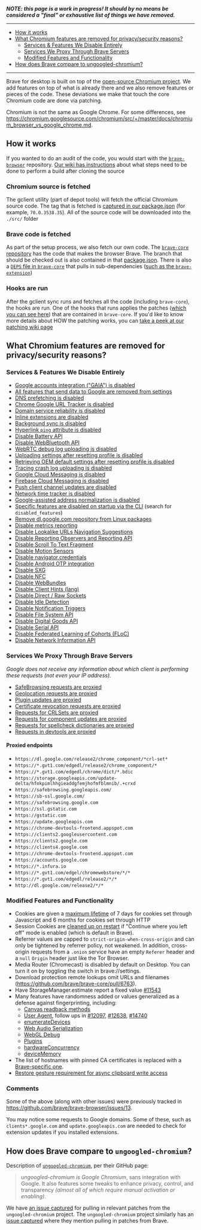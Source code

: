 _**NOTE: this page is a work in progress! It should by no means be considered a "final" or exhaustive list of things we have removed.**_

--------
- [How it works](#how-it-works)
- [What Chromium features are removed for privacy/security reasons?](#what-chromium-features-are-removed-for-privacysecurity-reasons)
    - [Services & Features We Disable Entirely](https://github.com/brave/brave-browser/wiki/Deviations-from-Chromium-(features-we-disable-or-remove)#services--features-we-disable-entirely)
    - [Services We Proxy Through Brave Servers](https://github.com/brave/brave-browser/wiki/Deviations-from-Chromium-(features-we-disable-or-remove)#services-we-proxy-through-brave-servers)
    - [Modified Features and Functionality](https://github.com/brave/brave-browser/wiki/Deviations-from-Chromium-(features-we-disable-or-remove)#modified-features-and-functionality)
- [How does Brave compare to ungoogled-chromium?](#how-does-brave-compare-to-ungoogled-chromium)

--------

Brave for desktop is built on top of the [open-source Chromium project](https://www.chromium.org/chromium-projects). We add features on top of what is already there and we also remove features or pieces of the code. These deviations we make that touch the core Chromium code are done via patching.

Chromium is not the same as Google Chrome. For some differences, see https://chromium.googlesource.com/chromium/src/+/master/docs/chromium_browser_vs_google_chrome.md. 

## How it works
If you wanted to do an audit of the code, you would start with the [`brave-browser`](https://github.com/brave/brave-browser) repository. [Our wiki has instructions](https://github.com/brave/brave-browser/wiki) about what steps need to be done to perform a build after cloning the source

### Chromium source is fetched
The gclient utility (part of depot tools) will fetch the official Chromium source code. The tag that is fetched is [captured in our package.json](https://github.com/brave/brave-browser/blob/master/package.json) (for example, `70.0.3538.35`). All of the source code will be downloaded into the `./src/` folder

### Brave code is fetched
As part of the setup process, we also fetch our own code. The [`brave-core` repository](https://github.com/brave/brave-core) has the code that makes the browser Brave. The branch that should be checked out is also contained in that [package.json](https://github.com/brave/brave-browser/blob/master/package.json). There is also a [`DEPS` file in `brave-core`](https://github.com/brave/brave-core/blob/master/DEPS) that pulls in sub-dependencies ([such as the `brave-extension`](https://github.com/brave/brave-extension))

### Hooks are run
After the gclient sync runs and fetches all the code (including `brave-core`), the hooks are run. One of the hooks that runs applies the patches ([which you can see here](https://github.com/brave/brave-core/tree/master/patches)) that are contained in `brave-core`. If you'd like to know more details about HOW the patching works, you can [take a peek at our patching wiki page](https://github.com/brave/brave-browser/wiki/Patching-Chromium)

## What Chromium features are removed for privacy/security reasons?

### Services & Features We Disable Entirely

- [Google accounts integration ("<abbr title="Google Accounts and ID Administration">GAIA</abbr>") is disabled](https://github.com/brave/brave-core/pull/512)
- [All features that send data to Google are removed from settings](https://github.com/brave/brave-core/pull/244)
- [DNS prefetching is disabled](https://github.com/brave/brave-core/pull/340)
- [Chrome Google URL Tracker is disabled](https://github.com/brave/brave-core/pull/248)
- [Domain service reliability is disabled](https://github.com/brave/brave-core/pull/246)
- [Inline extensions are disabled](https://github.com/brave/brave-browser/issues/614)
- [Background sync is disabled](https://github.com/brave/brave-browser/issues/515)
- [Hyperlink `ping` attribute is disabled](https://github.com/brave/brave-browser/issues/764)
- [Disable Battery API](https://github.com/brave/brave-core/pull/114)
- [Disable WebBluetooth API](https://github.com/brave/brave-core/pull/114)
- [WebRTC debug log uploading is disabled](https://github.com/brave/brave-core/pull/809)
- [Uploading settings after resetting profile is disabled](https://github.com/brave/brave-core/pull/745)
- [Retrieving OEM default settings after resetting profile is disabled](https://github.com/brave/brave-core/pull/978)
- [Tracing crash log uploading is disabled](https://github.com/brave/brave-browser/issues/2121)
- [Google Cloud Messaging is disabled](https://github.com/brave/brave-browser/issues/1716)
- [Firebase Cloud Messaging is disabled](https://github.com/brave/brave-core/pull/908)
- [Push client channel updates are disabled](https://github.com/brave/brave-core/pull/912)
- [Network time tracker is disabled](https://github.com/brave/brave-core/pull/792)
- [Google-assisted address normalization is disabled](https://github.com/brave/brave-core/pull/769)
- [Specific features are disabled on startup via the CLI](https://github.com/brave/brave-core/blob/master/app/brave_main_delegate.cc) (search for `disabled_features`)
- [Remove dl.google.com repository from Linux packages](https://github.com/brave/brave-core/pull/1078)
- [Disable metrics reporting](https://github.com/brave/brave-core/pull/2029)
- [Disable Lookalike URLs Navigation Suggestions](https://github.com/brave/brave-core/pull/2382/files)
- [Disable Reporting Observers and Reporting API](https://github.com/brave/brave-core/pull/4578)
- [Disable Scroll To Text Fragment](https://github.com/brave/brave-core/pull/4548/commits/3221538c3b2939d11a3074be3d5c8f44b2540a6c)
- [Disable Motion Sensors](https://github.com/brave/brave-browser/issues/4789)
- [Disable navigator.credentials](https://github.com/brave/brave-browser/issues/13#issuecomment-376991976)
- [Disable Android OTP integration](https://github.com/brave/brave-core/blob/master/app/brave_main_delegate.cc)
- [Disable SXG](https://github.com/brave/brave-core/blob/master/app/brave_main_delegate.cc)
- [Disable NFC](https://github.com/brave/brave-core/blob/master/renderer/brave_content_renderer_client.cc#L30)
- [Disable WebBundles](https://github.com/brave/brave-core/blob/master/app/brave_main_delegate.cc)
- [Disable Client Hints (lang)](https://github.com/brave/brave-core/blob/master/app/brave_main_delegate.cc#L221)
- [Disable Direct / Raw Sockets](https://github.com/brave/brave-core/blob/master/app/brave_main_delegate.cc#L219)
- [Disable Idle Detection](https://github.com/brave/brave-core/blob/master/app/brave_main_delegate.cc)
- [Disable Notification Triggers](https://github.com/brave/brave-core/blob/master/app/brave_main_delegate.cc)
- [Disable File System API](https://github.com/brave/brave-browser/issues/11407)
- [Disable Digital Goods API](https://github.com/brave/brave-core/blob/master/chromium_src/third_party/blink/renderer/core/origin_trials/origin_trials.cc#L23)
- [Disable Serial API](https://github.com/brave/brave-core/blob/master/renderer/brave_content_renderer_client.cc#L38)
- [Disable Federated Learning of Cohorts (FLoC)](https://github.com/brave/brave-browser/issues/14942)
- [Disable Network Information API](https://github.com/brave/brave-browser/issues/20122)

### Services We Proxy Through Brave Servers

_Google does not receive any information about which client is performing these requests (not even your IP address)._

- [SafeBrowsing requests are proxied](https://github.com/brave/brave-core/pull/108)
- [Geolocation requests are proxied](https://github.com/brave/brave-core/pull/19)
- [Plugin updates are proxied](https://github.com/brave/brave-core/pull/680)
- [Certificate revocation requests are proxied](https://github.com/brave/brave-core/pull/997)
- [Requests for CRLSets are proxied](https://github.com/brave/brave-core/pull/1581)
- [Requests for component updates are proxied](https://github.com/brave/brave-core/pull/1581)
- [Requests for spellcheck dictionaries are proxied](https://github.com/brave/brave-core/pull/11917)
- [Requests in devtools are proxied](https://github.com/brave/brave-core/pull/5500)

#### Proxied endpoints
- `https://dl.google.com/release2/chrome_component/*crl-set*`
- `https://*.gvt1.com/edgedl/release2/chrome_component/*`
- `https://*.gvt1.com/edgedl/chrome/dict/*.bdic`
- `https://storage.googleapis.com/update-delta/hfnkpimlhhgieaddgfemjhofmfblmnib/.+crxd`
- `https://safebrowsing.googleapis.com/`
- `https://sb-ssl.google.com/`
- `https://safebrowsing.google.com`
- `https://ssl.gstatic.com`
- `https://gstatic.com`
- `https://update.googleapis.com`
- `https://chrome-devtools-frontend.appspot.com`
- `https://clients2.googleusercontent.com`
- `https://clients2.google.com`
- `https://clients4.google.com`
- `https://chrome-devtools-frontend.appspot.com`
- `https://accounts.google.com`
- `https://*.infura.io`
- `https://*.gvt1.com/edgel/chromewebstore/*/*`
- `https://*.gvt1.com/edgedl/release2/*/*`
- `http://dl.google.com/release2/*/*`

### Modified Features and Functionality
- Cookies are given a [maximum lifetime](https://github.com/brave/brave-browser/issues/3443) of 7 days for cookies set through Javascript and 6 months for cookies set through HTTP
- Session Cookies are [cleaned up on restart](https://github.com/brave/brave-browser/issues/28379) if "Continue where you left off" mode is enabled (which is default in Brave).
- Referrer values are capped to `strict-origin-when-cross-origin` and can only be tightened by referrer policy, not weakened. In addition, cross-origin requests from a `.onion` service have an empty `Referer` header and a `null` `Origin` header just like the Tor Browser.
- Media Router (Chromecast) is disabled by default on Desktop. You can turn it on by toggling the switch in brave://settings.
- Download protection remote lookups omit URLs and filenames (https://github.com/brave/brave-core/pull/6763).
- Have StorageManager.estimate report a fixed value [#11543](https://github.com/brave/brave-browser/issues/11543)
- Many features have randomness added or values generalized as a defense against fingerprinting, including:
    * [Canvas readback methods](https://github.com/brave/brave-browser/issues/9186)
    * [User Agent](https://github.com/brave/brave-browser/issues/9190#issuecomment-707172886), follow ups in [#12097](https://github.com/brave/brave-browser/issues/12097), [#12638](https://github.com/brave/brave-browser/issues/12638), [#14740](https://github.com/brave/brave-browser/issues/14740)
    * [enumerateDevices](https://github.com/brave/brave-browser/issues/11271)
    * [Web Audio Serialization](https://github.com/brave/brave-browser/issues/9187)
    * [WebGL Debug](https://github.com/brave/brave-browser/issues/9188)
    * [Plugins](https://github.com/brave/brave-browser/issues/9435)
    * [hardwareConcurrency](https://github.com/brave/brave-browser/issues/10808)
    * [deviceMemory](https://github.com/brave/brave-browser/issues/12348)
- The list of hostnames with pinned CA certificates is replaced with a [Brave-specific one](https://github.com/brave/brave-core/blob/master/chromium_src/net/tools/transport_security_state_generator/input_file_parsers.cc).
- [Restore gesture requirement for async clipboard write access](https://github.com/brave/brave-browser/issues/16890)

### Comments

Some of the above (along with other issues) were previously tracked in https://github.com/brave/brave-browser/issues/13.

You may notice some requests to Google domains. Some of these, such as `clients*.google.com` and `update.googleapis.com` are needed to check for extension updates if you installed extensions.

## How does Brave compare to `ungoogled-chromium`?
Description of [`ungoogled-chromium`](https://github.com/Eloston/ungoogled-chromium), per their GitHub page:
> *ungoogled-chromium is Google Chromium*, sans integration with Google. It also features some tweaks to enhance privacy, control, and transparency _(almost all of which require manual activation or enabling)_.

We have [an issue captured](https://github.com/brave/brave-browser/issues/1431) for pulling in relevant patches from the `ungoogled-chromium` project. The `ungoogled-chromium` project similarly has an [issue captured](https://github.com/Eloston/ungoogled-chromium/issues/543) where they mention pulling in patches from Brave.
